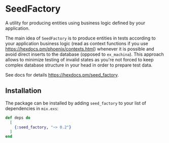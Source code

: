 # SeedFactory

A utility for producing entities using business logic defined by your application.

The main idea of `SeedFactory` is to produce entities in tests according to your application business logic (read as context functions if you use https://hexdocs.pm/phoenix/contexts.html) whenever it is possible and avoid direct inserts to the database (opposed to `ex_machina`).
This approach allows to minimize testing of invalid states as you're not forced to keep complex database structure in your head in order to prepare test data.

See docs for details <https://hexdocs.pm/seed_factory>.

## Installation

The package can be installed by adding `seed_factory` to your list of dependencies in `mix.exs`:

```elixir
def deps do
  [
    {:seed_factory, "~> 0.2"}
  ]
end
```
